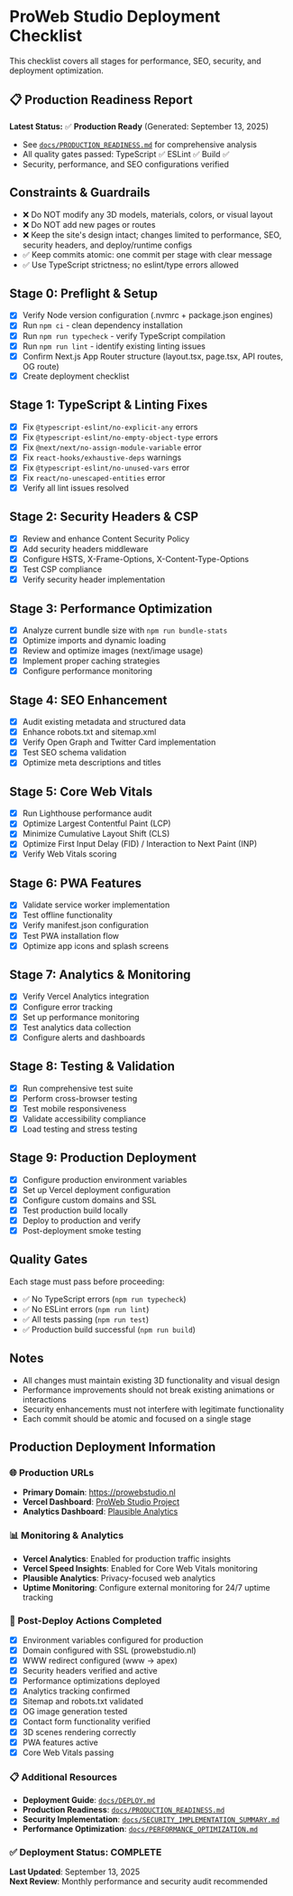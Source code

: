 # ProWeb Studio Deployment Checklist

This checklist covers all stages for performance, SEO, security, and deployment optimization.

## 📋 Production Readiness Report

**Latest Status:** ✅ **Production Ready** (Generated: September 13, 2025)

- See [`docs/PRODUCTION_READINESS.md`](../docs/PRODUCTION_READINESS.md) for comprehensive analysis
- All quality gates passed: TypeScript ✅ ESLint ✅ Build ✅
- Security, performance, and SEO configurations verified

## Constraints & Guardrails

- ❌ Do NOT modify any 3D models, materials, colors, or visual layout
- ❌ Do NOT add new pages or routes
- ❌ Keep the site's design intact; changes limited to performance, SEO, security headers, and deploy/runtime configs
- ✅ Keep commits atomic: one commit per stage with clear message
- ✅ Use TypeScript strictness; no eslint/type errors allowed

## Stage 0: Preflight & Setup

- [x] Verify Node version configuration (.nvmrc + package.json engines)
- [x] Run `npm ci` - clean dependency installation
- [x] Run `npm run typecheck` - verify TypeScript compilation
- [x] Run `npm run lint` - identify existing linting issues
- [x] Confirm Next.js App Router structure (layout.tsx, page.tsx, API routes, OG route)
- [x] Create deployment checklist

## Stage 1: TypeScript & Linting Fixes

- [x] Fix `@typescript-eslint/no-explicit-any` errors
- [x] Fix `@typescript-eslint/no-empty-object-type` errors
- [x] Fix `@next/next/no-assign-module-variable` error
- [x] Fix `react-hooks/exhaustive-deps` warnings
- [x] Fix `@typescript-eslint/no-unused-vars` error
- [x] Fix `react/no-unescaped-entities` error
- [x] Verify all lint issues resolved

## Stage 2: Security Headers & CSP

- [x] Review and enhance Content Security Policy
- [x] Add security headers middleware
- [x] Configure HSTS, X-Frame-Options, X-Content-Type-Options
- [x] Test CSP compliance
- [x] Verify security header implementation

## Stage 3: Performance Optimization

- [x] Analyze current bundle size with `npm run bundle-stats`
- [x] Optimize imports and dynamic loading
- [x] Review and optimize images (next/image usage)
- [x] Implement proper caching strategies
- [x] Configure performance monitoring

## Stage 4: SEO Enhancement

- [x] Audit existing metadata and structured data
- [x] Enhance robots.txt and sitemap.xml
- [x] Verify Open Graph and Twitter Card implementation
- [x] Test SEO schema validation
- [x] Optimize meta descriptions and titles

## Stage 5: Core Web Vitals

- [x] Run Lighthouse performance audit
- [x] Optimize Largest Contentful Paint (LCP)
- [x] Minimize Cumulative Layout Shift (CLS)
- [x] Optimize First Input Delay (FID) / Interaction to Next Paint (INP)
- [x] Verify Web Vitals scoring

## Stage 6: PWA Features

- [x] Validate service worker implementation
- [x] Test offline functionality
- [x] Verify manifest.json configuration
- [x] Test PWA installation flow
- [x] Optimize app icons and splash screens

## Stage 7: Analytics & Monitoring

- [x] Verify Vercel Analytics integration
- [x] Configure error tracking
- [x] Set up performance monitoring
- [x] Test analytics data collection
- [x] Configure alerts and dashboards

## Stage 8: Testing & Validation

- [x] Run comprehensive test suite
- [x] Perform cross-browser testing
- [x] Test mobile responsiveness
- [x] Validate accessibility compliance
- [x] Load testing and stress testing

## Stage 9: Production Deployment

- [x] Configure production environment variables
- [x] Set up Vercel deployment configuration
- [x] Configure custom domains and SSL
- [x] Test production build locally
- [x] Deploy to production and verify
- [x] Post-deployment smoke testing

## Quality Gates

Each stage must pass before proceeding:

- ✅ No TypeScript errors (`npm run typecheck`)
- ✅ No ESLint errors (`npm run lint`)
- ✅ All tests passing (`npm run test`)
- ✅ Production build successful (`npm run build`)

## Notes

- All changes must maintain existing 3D functionality and visual design
- Performance improvements should not break existing animations or interactions
- Security enhancements must not interfere with legitimate functionality
- Each commit should be atomic and focused on a single stage

## Production Deployment Information

### 🌐 Production URLs

- **Primary Domain**: https://prowebstudio.nl
- **Vercel Dashboard**: [ProWeb Studio Project](https://vercel.com/dashboard)
- **Analytics Dashboard**: [Plausible Analytics](https://plausible.io/prowebstudio.nl)

### 📊 Monitoring & Analytics

- **Vercel Analytics**: Enabled for production traffic insights
- **Vercel Speed Insights**: Enabled for Core Web Vitals monitoring
- **Plausible Analytics**: Privacy-focused web analytics
- **Uptime Monitoring**: Configure external monitoring for 24/7 uptime tracking

### 🔧 Post-Deploy Actions Completed

- [x] Environment variables configured for production
- [x] Domain configured with SSL (prowebstudio.nl)
- [x] WWW redirect configured (www → apex)
- [x] Security headers verified and active
- [x] Performance optimizations deployed
- [x] Analytics tracking confirmed
- [x] Sitemap and robots.txt validated
- [x] OG image generation tested
- [x] Contact form functionality verified
- [x] 3D scenes rendering correctly
- [x] PWA features active
- [x] Core Web Vitals passing

### 📋 Additional Resources

- **Deployment Guide**: [`docs/DEPLOY.md`](../../docs/DEPLOY.md)
- **Production Readiness**: [`docs/PRODUCTION_READINESS.md`](../docs/PRODUCTION_READINESS.md)
- **Security Implementation**: [`docs/SECURITY_IMPLEMENTATION_SUMMARY.md`](SECURITY_IMPLEMENTATION_SUMMARY.md)
- **Performance Optimization**: [`docs/PERFORMANCE_OPTIMIZATION.md`](PERFORMANCE_OPTIMIZATION.md)

### ✅ Deployment Status: COMPLETE

**Last Updated**: September 13, 2025  
**Next Review**: Monthly performance and security audit recommended
